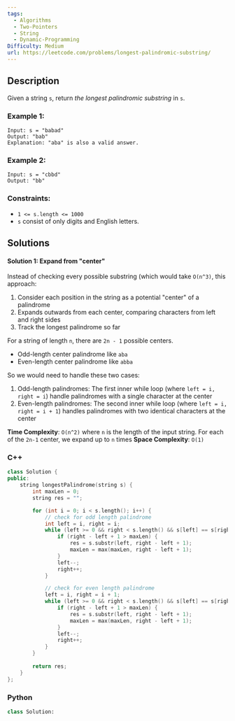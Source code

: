 ```yaml
---
tags:
  - Algorithms
  - Two-Pointers
  - String
  - Dynamic-Programming
Difficulty: Medium
url: https://leetcode.com/problems/longest-palindromic-substring/
---
```

## Description
Given a string `s`, return _the longest_ _palindromic_ _substring_ in `s`.
### Example 1:
```
Input: s = "babad"
Output: "bab"
Explanation: "aba" is also a valid answer.
```

### Example 2:
```
Input: s = "cbbd"
Output: "bb"
```

### Constraints:
- `1 <= s.length <= 1000`
- `s` consist of only digits and English letters.

## Solutions

#### Solution 1: Expand from "center"

Instead of checking every possible substring (which would take `O(n^3)`, this approach:
1. Consider each position in the string as a potential "center" of a palindrome
2. Expands outwards from each center, comparing characters from left and right sides
3. Track the longest palindrome so far

For a string of length `n`, there are `2n - 1` possible centers. 
- Odd-length center palindrome like `aba`
- Even-length center palindrome like `abba`

So we would need to handle these two cases:
1. Odd-length palindromes: The first inner while loop (where `left = i, right = i`) handle palindromes with a single character at the center
2. Even-length palindromes: The second inner while loop (where `left = i, right = i + 1`) handles palindromes with two identical characters at the center

**Time Complexity**: `O(n^2)` where `n` is the length of the input string. For each of the `2n-1` center, we expand up to `n` times
**Space Complexity**: `O(1)`

### C++
```cpp
class Solution {
public:
    string longestPalindrome(string s) {
        int maxLen = 0;
        string res = ""; 

        for (int i = 0; i < s.length(); i++) {
	        // check for odd length palindrome
            int left = i, right = i; 
            while (left >= 0 && right < s.length() && s[left] == s[right]) {
                if (right - left + 1 > maxLen) {
                    res = s.substr(left, right - left + 1); 
                    maxLen = max(maxLen, right - left + 1); 
                }
                left--; 
                right++; 
            }

			// check for even length palindrome
            left = i, right = i + 1; 
            while (left >= 0 && right < s.length() && s[left] == s[right]) {
                if (right - left + 1 > maxLen) {
                    res = s.substr(left, right - left + 1); 
                    maxLen = max(maxLen, right - left + 1); 
                }
                left--; 
                right++; 
            }
        }
        
        return res; 
    }
};
```

### Python
```python
class Solution:

```
